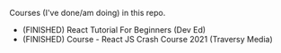 Courses (I've done/am doing) in this repo.

* (FINISHED) React Tutorial For Beginners (Dev Ed)  
* (FINISHED) Course - React JS Crash Course 2021 (Traversy Media)
